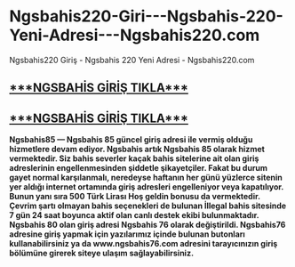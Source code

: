 # Ngsbahis220-Giri---Ngsbahis-220-Yeni-Adresi---Ngsbahis220.com
Ngsbahis220 Giriş - Ngsbahis 220 Yeni Adresi - Ngsbahis220.com
<h2><a href="http://wlngsbet.adsrv.eacdn.com/C.ashx?btag=a_6622b_1247c_&affid=4941&siteid=6622&adid=1247&c="><strong>***NGSBAHİS GİRİŞ TIKLA***<strong></a></h2>
<h2><a href="http://wlngsbet.adsrv.eacdn.com/C.ashx?btag=a_6622b_1247c_&affid=4941&siteid=6622&adid=1247&c="><strong>***NGSBAHİS GİRİŞ TIKLA***<strong></a></h2>
Ngsbahis85 — Ngsbahis 85 güncel giriş adresi ile vermiş olduğu hizmetlere devam ediyor. Ngsbahis artık Ngsbahis 85 olarak hizmet vermektedir. Siz bahis severler kaçak bahis sitelerine ait olan giriş adreslerinin engellenmesinden şiddetle şikayetçiler. Fakat bu durum gayet normal karşılanmalı, neredeyse haftanın her günü yüzlerce sitenin yer aldığı internet ortamında giriş adresleri engelleniyor veya kapatılıyor. Bunun yanı sıra 500 Türk Lirası Hoş geldin bonusu da vermektedir. Çevrim şartı olmayan bahis seçenekleri de bulunan İllegal bahis sitesinde 7 gün 24 saat boyunca aktif olan canlı destek ekibi bulunmaktadır. Ngsbahis 80 olan giriş adresi Ngsbahis 76 olarak değiştirildi. Ngsbahis76 adresine giriş yapmak için yazılarımız içinde bulunan butonları kullanabilirsiniz ya da www.ngsbahis76.com adresini tarayıcınızın giriş bölümüne girerek siteye ulaşım sağlayabilirsiniz.
